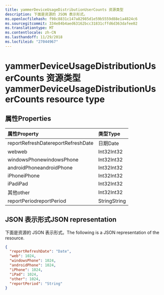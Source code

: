 ```yaml
---
title: yammerDeviceUsageDistributionUserCounts 资源类型
description: 下面是资源的 JSON 表示形式。
ms.openlocfilehash: f98c8831c147a82985d1e59b5559d88e1a4824c6
ms.sourcegitcommit: 334e84b4aed63162bcc31831cffd6d363dafee02
ms.translationtype: MT
ms.contentlocale: zh-CN
ms.lasthandoff: 11/29/2018
ms.locfileid: "27044967"
---
```

# <a name="yammerdeviceusagedistributionusercounts-resource-type"></a><span data-ttu-id="6f12a-103">yammerDeviceUsageDistributionUserCounts 资源类型</span><span class="sxs-lookup"><span data-stu-id="6f12a-103">yammerDeviceUsageDistributionUserCounts resource type</span></span>

## <a name="properties"></a><span data-ttu-id="6f12a-104">属性</span><span class="sxs-lookup"><span data-stu-id="6f12a-104">Properties</span></span>

| <span data-ttu-id="6f12a-105">属性</span><span class="sxs-lookup"><span data-stu-id="6f12a-105">Property</span></span>          | <span data-ttu-id="6f12a-106">类型</span><span class="sxs-lookup"><span data-stu-id="6f12a-106">Type</span></span>   |
| :---------------- | :----- |
| <span data-ttu-id="6f12a-107">reportRefreshDate</span><span class="sxs-lookup"><span data-stu-id="6f12a-107">reportRefreshDate</span></span> | <span data-ttu-id="6f12a-108">日期</span><span class="sxs-lookup"><span data-stu-id="6f12a-108">Date</span></span>   |
| <span data-ttu-id="6f12a-109">web</span><span class="sxs-lookup"><span data-stu-id="6f12a-109">web</span></span>               | <span data-ttu-id="6f12a-110">Int32</span><span class="sxs-lookup"><span data-stu-id="6f12a-110">Int32</span></span>  |
| <span data-ttu-id="6f12a-111">windowsPhone</span><span class="sxs-lookup"><span data-stu-id="6f12a-111">windowsPhone</span></span>      | <span data-ttu-id="6f12a-112">Int32</span><span class="sxs-lookup"><span data-stu-id="6f12a-112">Int32</span></span>  |
| <span data-ttu-id="6f12a-113">androidPhone</span><span class="sxs-lookup"><span data-stu-id="6f12a-113">androidPhone</span></span>      | <span data-ttu-id="6f12a-114">Int32</span><span class="sxs-lookup"><span data-stu-id="6f12a-114">Int32</span></span>  |
| <span data-ttu-id="6f12a-115">iPhone</span><span class="sxs-lookup"><span data-stu-id="6f12a-115">iPhone</span></span>            | <span data-ttu-id="6f12a-116">Int32</span><span class="sxs-lookup"><span data-stu-id="6f12a-116">Int32</span></span>  |
| <span data-ttu-id="6f12a-117">iPad</span><span class="sxs-lookup"><span data-stu-id="6f12a-117">iPad</span></span>              | <span data-ttu-id="6f12a-118">Int32</span><span class="sxs-lookup"><span data-stu-id="6f12a-118">Int32</span></span>  |
| <span data-ttu-id="6f12a-119">其他</span><span class="sxs-lookup"><span data-stu-id="6f12a-119">other</span></span>             | <span data-ttu-id="6f12a-120">Int32</span><span class="sxs-lookup"><span data-stu-id="6f12a-120">Int32</span></span>  |
| <span data-ttu-id="6f12a-121">reportPeriod</span><span class="sxs-lookup"><span data-stu-id="6f12a-121">reportPeriod</span></span>      | <span data-ttu-id="6f12a-122">String</span><span class="sxs-lookup"><span data-stu-id="6f12a-122">String</span></span> |

## <a name="json-representation"></a><span data-ttu-id="6f12a-123">JSON 表示形式</span><span class="sxs-lookup"><span data-stu-id="6f12a-123">JSON representation</span></span>

<span data-ttu-id="6f12a-124">下面是资源的 JSON 表示形式。</span><span class="sxs-lookup"><span data-stu-id="6f12a-124">The following is a JSON representation of the resource.</span></span>

<!-- {
  "blockType": "resource",
  "@odata.type": "microsoft.graph.yammerDeviceUsageDistributionUserCounts"
} -->

```json
{
  "reportRefreshDate": "Date", 
  "web": 1024, 
  "windowsPhone": 1024, 
  "androidPhone": 1024, 
  "iPhone": 1024, 
  "iPad": 1024, 
  "other": 1024, 
  "reportPeriod": "String"
}
```
